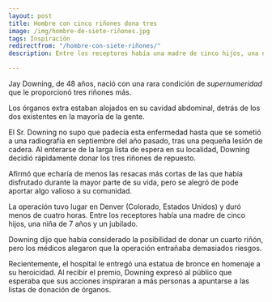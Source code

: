 ```yaml
---
layout: post
title: Hombre con cinco riñones dona tres
image: /img/hombre-de-siete-riñones.jpg
tags: Inspiración
redirectfrom: "/hombre-con-siete-riñones/"
description: Entre los receptores había una madre de cinco hijos, una niña de siete años y un jubilado.

---
```


Jay Downing, de 48 años, nació con una rara condición de *supernumeridad* que le proporcionó tres riñones más.

Los órganos extra estaban alojados en su cavidad abdominal, detrás de los dos existentes en la mayoría de la gente.

El Sr. Downing no supo que padecía esta enfermedad hasta que se sometió a una radiografía en septiembre del año pasado, tras una pequeña lesión de cadera. Al enterarse de la larga lista de espera en su localidad, Downing decidió rápidamente donar los tres riñones de repuesto. 

Afirmó que echaría de menos las resacas más cortas de las que había disfrutado durante la mayor parte de su vida, pero se alegró de pode aportar algo valioso a su comunidad.

La operación tuvo lugar en Denver (Colorado, Estados Unidos) y duró menos de cuatro horas. Entre los receptores había una madre de cinco hijos, una niña de 7 años y un jubilado.

Downing dijo que había considerado la posibilidad de donar un cuarto riñón, pero los médicos alegaron que la operación entrañaba demasiados riesgos.

Recientemente, el hospital le entregó una estatua de bronce en homenaje a su heroicidad. Al recibir el premio, Downing expresó al público que esperaba que sus acciones inspiraran a más personas a apuntarse a las listas de donación de órganos.
